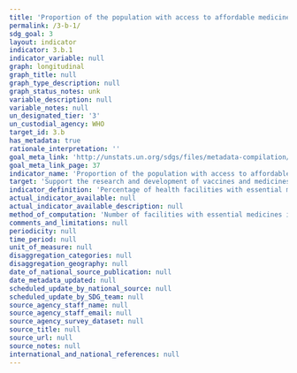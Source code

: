 ```yaml
---
title: 'Proportion of the population with access to affordable medicines and vaccines on a sustainable basis'
permalink: /3-b-1/
sdg_goal: 3
layout: indicator
indicator: 3.b.1
indicator_variable: null
graph: longitudinal
graph_title: null
graph_type_description: null
graph_status_notes: unk
variable_description: null
variable_notes: null
un_designated_tier: '3'
un_custodial_agency: WHO
target_id: 3.b
has_metadata: true
rationale_interpretation: ''
goal_meta_link: 'http://unstats.un.org/sdgs/files/metadata-compilation/Metadata-Goal-3.pdf'
goal_meta_link_page: 37
indicator_name: 'Proportion of the population with access to affordable medicines and vaccines on a sustainable basis'
target: 'Support the research and development of vaccines and medicines for the communicable and non-communicable diseases that primarily affect developing countries, provide access to affordable essential medicines and vaccines, in accordance with the Doha Declaration on the TRIPS Agreement and Public Health, which affirms the right of developing countries to use to the full the provisions in the Agreement on TradeRelated Aspects of Intellectual Property Rights regarding flexibilities to protect public health, and, in particular, provide access to medicines for all.'
indicator_definition: 'Percentage of health facilities with essential medicines and life_saving commodities'
actual_indicator_available: null
actual_indicator_available_description: null
method_of_computation: 'Number of facilities with essential medicines in stock / Total number of health facilities Method of measurement Stock out data may also refer to specific time period (1 month, 3 months). Data on the availability of a specific list of medicines are collected from a survey of a sample of facilities. Availability is reported as the percentage of medicine outlets where a particular medicine was found on the day of the survey. Health facility reports may also include stockouts indicators but require regular independent verification.'
comments_and_limitations: null
periodicity: null
time_period: null
unit_of_measure: null
disaggregation_categories: null
disaggregation_geography: null
date_of_national_source_publication: null
date_metadata_updated: null
scheduled_update_by_national_source: null
scheduled_update_by_SDG_team: null
source_agency_staff_name: null
source_agency_staff_email: null
source_agency_survey_dataset: null
source_title: null
source_url: null
source_notes: null
international_and_national_references: null
---
```

